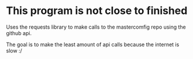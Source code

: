 # This program is not close to finished

Uses the requests library to make calls to the mastercomfig repo using the github api.

The goal is to make the least amount of api calls because the internet is slow :/